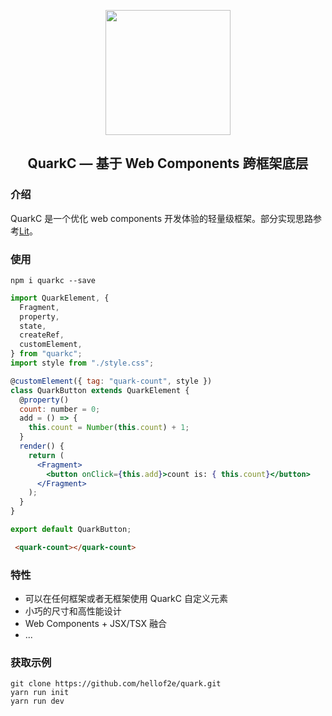 
<p align="center">
  <a href="https://quark-design.hellobike.com/">
    <img width="200" src="https://user-images.githubusercontent.com/14307551/197440754-08db4379-eb0f-4808-890d-690355e6e8d2.png">
  </a>
</p>
<h2 align="center">QuarkC — 基于 Web Components 跨框架底层</h2>  

### 介绍  

QuarkC 是一个优化 web components 开发体验的轻量级框架。部分实现思路参考[Lit](https://lit.dev/docs/getting-started/)。  

### 使用  

```shell
npm i quarkc --save
```  

```jsx
import QuarkElement, {
  Fragment,
  property,
  state,
  createRef,
  customElement,
} from "quarkc";
import style from "./style.css";

@customElement({ tag: "quark-count", style })
class QuarkButton extends QuarkElement {
  @property()
  count: number = 0;
  add = () => {
    this.count = Number(this.count) + 1;
  }
  render() {
    return (
      <Fragment>
        <button onClick={this.add}>count is: { this.count}</button>
      </Fragment>
    );
  }
}

export default QuarkButton;

```
```html
 <quark-count></quark-count>
```

### 特性

* 可以在任何框架或者无框架使用 QuarkC 自定义元素
* 小巧的尺寸和高性能设计
* Web Components + JSX/TSX 融合  
* ...

### 获取示例

```shell
git clone https://github.com/hellof2e/quark.git
yarn run init 
yarn run dev
```

